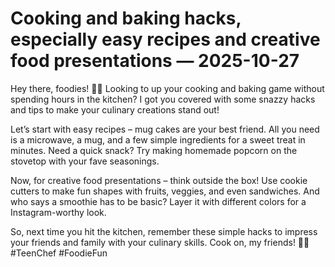 # Cooking and baking hacks, especially easy recipes and creative food presentations — 2025-10-27

Hey there, foodies! 🍔🍰 Looking to up your cooking and baking game without spending hours in the kitchen? I got you covered with some snazzy hacks and tips to make your culinary creations stand out! 

Let’s start with easy recipes – mug cakes are your best friend. All you need is a microwave, a mug, and a few simple ingredients for a sweet treat in minutes. Need a quick snack? Try making homemade popcorn on the stovetop with your fave seasonings.

Now, for creative food presentations – think outside the box! Use cookie cutters to make fun shapes with fruits, veggies, and even sandwiches. And who says a smoothie has to be basic? Layer it with different colors for a Instagram-worthy look.

So, next time you hit the kitchen, remember these simple hacks to impress your friends and family with your culinary skills. Cook on, my friends! 🍳🎉 #TeenChef #FoodieFun